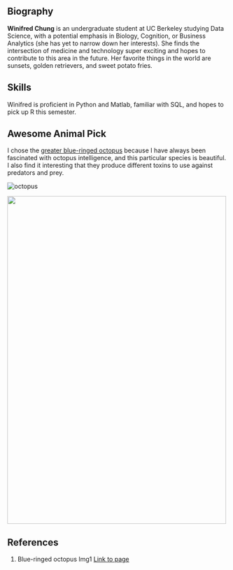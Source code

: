 ## Biography

**Winifred Chung** is an undergraduate student at UC Berkeley studying Data Science, with a potential emphasis in Biology, Cognition, or Business Analytics (she has yet to narrow down her interests). She finds the intersection of medicine and technology super exciting and hopes to contribute to this area in the future. Her favorite things in the world are sunsets, golden retrievers, and sweet potato fries.

## Skills

Winifred is proficient in Python and Matlab, familiar with SQL, and hopes to pick up R this semester.

## Awesome Animal Pick

I chose the [greater blue-ringed octopus](https://en.wikipedia.org/wiki/Greater_blue-ringed_octopus) because I have always been fascinated with octopus intelligence, and this particular species is beautiful. I also find it interesting that they produce different toxins to use against predators and prey.  

![octopus](https://upload.wikimedia.org/wikipedia/commons/thumb/f/f2/Hapalochlaena_lunulata2.JPG/800px-Hapalochlaena_lunulata2.JPG)

<img src="https://upload.wikimedia.org/wikipedia/commons/thumb/f/f2/Hapalochlaena_lunulata2.JPG/800px-Hapalochlaena_lunulata2.JPG" width="500" height="750">

## References

1. Blue-ringed octopus Img1 [Link to page](https://en.wikipedia.org/wiki/Blue-ringed_octopus#/media/File:Hapalochlaena_lunulata2.JPG)
